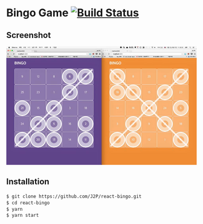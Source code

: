 # Bingo Game [![Build Status](https://travis-ci.org/J2P/react-bingo.svg?branch=master)](https://travis-ci.org/J2P/react-bingo)

## Screenshot

![React Bingo Screenshot](screenshot/bingo_screenshot.jpg)

## Installation

``` bash
$ git clone https://github.com/J2P/react-bingo.git
$ cd react-bingo
$ yarn
$ yarn start
```

